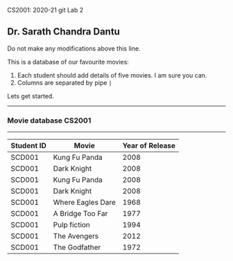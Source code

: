  CS2001: 2020-21 git Lab 2 

## Dr. Sarath Chandra Dantu


Do not make any modifications above this line.

This is a database of our favourite movies:

1. Each student should add details of five movies. I am sure you can.
2. Columns are separated by pipe `|`

Lets get started.

---

### Movie database CS2001

---

Student ID | Movie | Year of Release
--- | --- | ---
SCD001|Kung Fu Panda |2008
SCD001|Dark Knight | 2008
SCD001|Kung Fu Panda |2008
SCD001|Dark Knight | 2008
SCD001|Where Eagles Dare|1968
SCD001|A Bridge Too Far|1977
SCD001|Pulp fiction|1994
SCD001|The Avengers | 2012
SCD001|The Godfather | 1972
